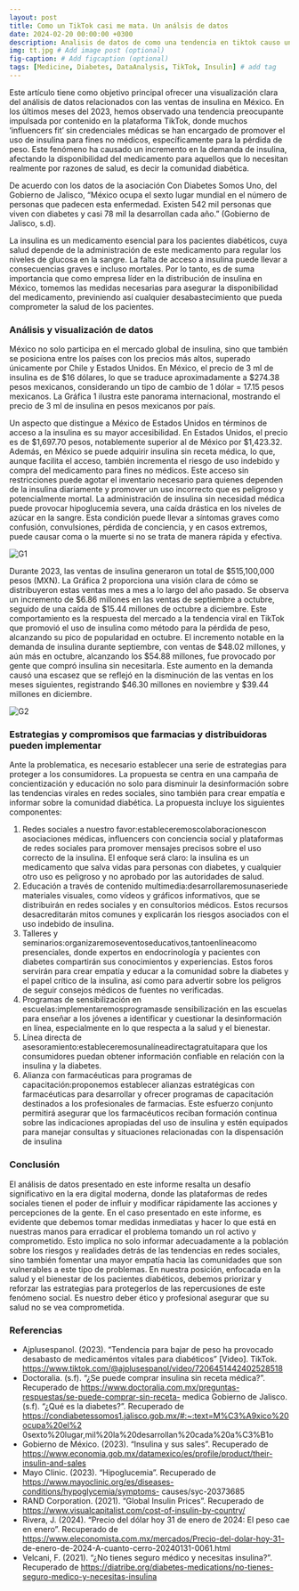 ```yaml
---
layout: post
title: Como un TikTok casi me mata. Un análsis de datos
date: 2024-02-20 00:00:00 +0300
description: Analisis de datos de como una tendencia en tiktok causo un desabasto de insulina. # Add post description (optional)
img: tt.jpg # Add image post (optional)
fig-caption: # Add figcaption (optional)
tags: [Medicine, Diabetes, DataAnalysis, TikTok, Insulin] # add tag
---
```



Este artículo tiene como objetivo principal ofrecer una visualización clara del análisis de datos relacionados con las ventas de insulina en México. En los últimos meses del 2023, hemos observado una tendencia preocupante impulsada por contenido en la plataforma TikTok, donde muchos ‘influencers fit’ sin credenciales médicas se han encargado de promover el uso de insulina para fines no médicos, específicamente para la pérdida de peso. Este fenómeno ha causado un incremento en la demanda de insulina, afectando la disponibilidad del medicamento para aquellos que lo necesitan realmente por razones de salud, es decir la comunidad diabética.

De acuerdo con los datos de la asociación Con Diabetes Somos Uno, del Gobierno de Jalisco, “México ocupa el sexto lugar mundial en el número de personas que padecen esta enfermedad. Existen 542 mil personas que viven con diabetes y casi 78 mil la desarrollan cada año.” (Gobierno de Jalisco, s.d).

La insulina es un medicamento esencial para los pacientes diabéticos, cuya salud depende de la administración de este medicamento para regular los niveles de glucosa en la sangre. La falta de acceso a insulina puede llevar a consecuencias graves e incluso mortales. Por lo tanto, es de suma importancia que como empresa líder en la distribución de insulina en México, tomemos las medidas necesarias para asegurar la disponibilidad del medicamento, previniendo así cualquier desabastecimiento que pueda comprometer la salud de los pacientes.

### Análisis y visualización de datos
México no solo participa en el mercado global de insulina, sino que también se posiciona entre los países con los precios más altos, superado únicamente por Chile y Estados Unidos. En México, el precio de 3 ml de insulina es de $16 dólares, lo que se traduce aproximadamente a $274.38 pesos mexicanos, considerando un tipo de cambio de 1 dólar = 17.15 pesos mexicanos. La Gráfica 1 ilustra este panorama internacional, mostrando el precio de 3 ml de insulina en pesos mexicanos por país.

Un aspecto que distingue a México de Estados Unidos en términos de acceso a la insulina es su mayor accesibilidad. En Estados Unidos, el precio es de $1,697.70 pesos, notablemente superior al de México por $1,423.32. Además, en México se puede adquirir insulina sin receta médica, lo que, aunque facilita el acceso, también incrementa el riesgo de uso indebido y compra del medicamento para fines no médicos. Este acceso sin restricciones puede agotar el inventario necesario para quienes dependen de la insulina diariamente y promover un uso incorrecto que es peligroso y potencialmente mortal. La administración de insulina sin necesidad médica puede provocar hipoglucemia severa, una caída drástica en los niveles de azúcar en la sangre. Esta condición puede llevar a síntomas graves como confusión, convulsiones, pérdida de conciencia, y en casos extremos, puede causar coma o la muerte si no se trata de manera rápida y efectiva.

![G1]({{site.baseurl}}/assets/img/g1.jpg)
 
Durante 2023, las ventas de insulina generaron un total de $515,100,000 pesos (MXN). La Gráfica 2 proporciona una visión clara de cómo se distribuyeron estas ventas mes a mes a lo largo del año pasado. Se observa un incremento de $6.86 millones en las ventas de septiembre a octubre, seguido de una caída de $15.44 millones de octubre a diciembre. Este comportamiento es la respuesta del mercado a la tendencia viral en TikTok que promovió el uso de insulina como método para la pérdida de peso, alcanzando su pico de popularidad en octubre.
El incremento notable en la demanda de insulina durante septiembre, con ventas de $48.02 millones, y aún más en octubre, alcanzando los $54.88 millones, fue provocado por gente que compró insulina sin necesitarla. Este aumento en la demanda causó una escasez que se reflejó en la disminución de las ventas en los meses siguientes, registrando $46.30 millones en noviembre y $39.44 millones en diciembre.


![G2]({{site.baseurl}}/assets/img/g2.jpg)
 
### Estrategias y compromisos que farmacias y distribuidoras pueden implementar

Ante la problematica, es necesario establecer una serie de estrategias para proteger a los consumidores. La propuesta se centra en una campaña de concientización y educación no solo para disminuir la desinformación sobre las tendencias virales en redes sociales, sino también para crear empatía e informar sobre la comunidad diabética. La propuesta incluye los siguientes componentes:

1. Redes sociales a nuestro favor:estableceremoscolaboracionescon asociaciones médicas, influencers con conciencia social y plataformas de redes sociales para promover mensajes precisos sobre el uso correcto de la insulina. El enfoque será claro: la insulina es un medicamento que salva vidas para personas con diabetes, y cualquier otro uso es peligroso y no aprobado por las autoridades de salud.
2. Educación a través de contenido multimedia:desarrollaremosunaseriede materiales visuales, como vídeos y gráficos informativos, que se distribuirán en redes sociales y en consultorios médicos. Estos recursos desacreditarán mitos comunes y explicarán los riesgos asociados con el uso indebido de insulina.
3. Talleres y seminarios:organizaremoseventoseducativos,tantoenlíneacomo presenciales, donde expertos en endocrinología y pacientes con diabetes compartirán sus conocimientos y experiencias. Estos foros servirán para crear empatía y educar a la comunidad sobre la diabetes y el papel crítico de la insulina, así como para advertir sobre los peligros de seguir consejos médicos de fuentes no verificadas.
4. Programas de sensibilización en escuelas:implementaremosprogramasde sensibilización en las escuelas para enseñar a los jóvenes a identificar y cuestionar la desinformación en línea, especialmente en lo que respecta a la salud y el bienestar.
5. Línea directa de asesoramiento:estableceremosunalíneadirectagratuitapara que los consumidores puedan obtener información confiable en relación con la insulina y la diabetes.
6. Alianza con farmacéuticas para programas de capacitación:proponemos establecer alianzas estratégicas con farmacéuticas para desarrollar y ofrecer programas de capacitación destinados a los profesionales de farmacias. Este esfuerzo conjunto permitirá asegurar que los farmacéuticos reciban formación continua sobre las indicaciones apropiadas del uso de insulina y estén equipados para manejar consultas y situaciones relacionadas con la dispensación de insulina


### Conclusión
El análisis de datos presentado en este informe resalta un desafío significativo en la era digital moderna, donde las plataformas de redes sociales tienen el poder de influir y modificar rápidamente las acciones y percepciones de la gente. En el caso presentado en este informe, es evidente que debemos tomar medidas inmediatas y hacer lo que está en nuestras manos para erradicar el problema tomando un rol activo y comprometido. Esto implica no solo informar adecuadamente a la población sobre los riesgos y realidades detrás de las tendencias en redes sociales, sino también fomentar una mayor empatía hacia las comunidades que son vulnerables a este tipo de problemas. En nuestra posición, enfocada en la salud y el bienestar de los pacientes diabéticos, debemos priorizar y reforzar las estrategias para protegerlos de las repercusiones de este fenómeno social. Es nuestro deber ético y profesional asegurar que su salud no se vea comprometida.

### Referencias
* Ajplusespanol. (2023). “Tendencia para bajar de peso ha provocado desabasto de medicaméntos vitales para diabéticos” [Video]. TikTok. https://www.tiktok.com/@ajplusespanol/video/7206451442402528518
* Doctoralia. (s.f). “¿Se puede comprar insulina sin receta médica?”. Recuperado de https://www.doctoralia.com.mx/preguntas-respuestas/se-puede-comprar-sin-receta- medica
Gobierno de Jalisco. (s.f). “¿Qué es la diabetes?”. Recuperado de https://condiabetessomos1.jalisco.gob.mx/#:~:text=M%C3%A9xico%20ocupa%20el%2 0sexto%20lugar,mil%20la%20desarrollan%20cada%20a%C3%B1o  
* Gobierno de México. (2023). “Insulina y sus sales”. Recuperado de https://www.economia.gob.mx/datamexico/es/profile/product/their-insulin-and-sales
* Mayo Clinic. (2023). “Hipoglucemia”. Recuperado de https://www.mayoclinic.org/es/diseases-conditions/hypoglycemia/symptoms- causes/syc-20373685
* RAND Corporation. (2021). “Global Insulin Prices”. Recuperado de https://www.visualcapitalist.com/cost-of-insulin-by-country/
* Rivera, J. (2024). “Precio del dólar hoy 31 de enero de 2024: El peso cae en enero”. Recuperado de https://www.eleconomista.com.mx/mercados/Precio-del-dolar-hoy-31- de-enero-de-2024-A-cuanto-cerro-20240131-0061.html
* Velcani, F. (2021). “¿No tienes seguro médico y necesitas insulina?”. Recuperado de https://diatribe.org/diabetes-medications/no-tienes-seguro-medico-y-necesitas-insulina